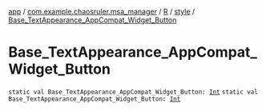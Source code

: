 [app](../../../index.md) / [com.example.chaosruler.msa_manager](../../index.md) / [R](../index.md) / [style](index.md) / [Base_TextAppearance_AppCompat_Widget_Button](.)

# Base_TextAppearance_AppCompat_Widget_Button

`static val Base_TextAppearance_AppCompat_Widget_Button: `[`Int`](https://kotlinlang.org/api/latest/jvm/stdlib/kotlin/-int/index.html)
`static val Base_TextAppearance_AppCompat_Widget_Button: `[`Int`](https://kotlinlang.org/api/latest/jvm/stdlib/kotlin/-int/index.html)